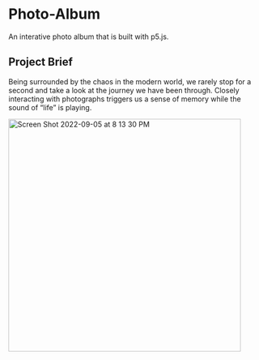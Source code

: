 # Photo-Album

An interative photo album that is built with p5.js. 

## Project Brief

Being surrounded by the chaos in the modern world, we rarely stop for a second and take a look at the journey we have been through. Closely interacting with photographs triggers us a sense of memory while the sound of “life” is playing.

<img width="459" alt="Screen Shot 2022-09-05 at 8 13 30 PM" src="https://github.com/user-attachments/assets/97348a89-5166-4783-9efb-f3b8157785f7">
